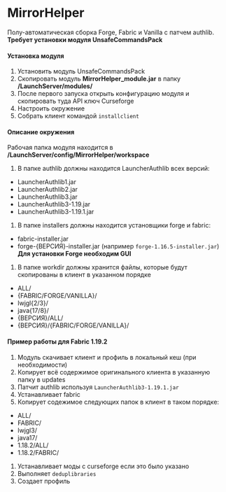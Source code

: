 # MirrorHelper

Полу-автоматическая сборка Forge, Fabric и Vanilla с патчем authlib. **Требует установки модуля UnsafeCommandsPack**

#### Установка модуля

1. Установить модуль UnsafeCommandsPack
2. Скопировать модуль **MirrorHelper_module.jar** в папку **/LaunchServer/modules/**
3. После первого запуска открыть конфигурацию модуля и скопировать туда API ключ Curseforge
4. Настроить окружение
5. Собрать клиент командой `installclient`

#### Описание окружения

Рабочая папка модуля находится в **/LaunchServer/config/MirrorHelper/workspace**  
1. В папке authlib должны находится LauncherAuthlib всех версий:
- LauncherAuthlib1.jar
- LauncherAuthlib2.jar
- LauncherAuthlib3.jar
- LauncherAuthlib3-1.19.jar
- LauncherAuthlib3-1.19.1.jar
1. В папке installers должны находится установщики forge и fabric:
- fabric-installer.jar
- forge-{ВЕРСИЯ}-installer.jar (например `forge-1.16.5-installer.jar`)
**Для установки Forge необходим GUI**
1. В папке workdir должны хранится файлы, которые будут скопированы в клиент в указанном порядке
- ALL/
- {FABRIC/FORGE/VANILLA}/
- lwjgl{2/3}/
- java{17/8}/
- {ВЕРСИЯ}/ALL/
- {ВЕРСИЯ}/{FABRIC/FORGE/VANILLA}/

#### Пример работы для Fabric 1.19.2
1. Модуль скачивает клиент и профиль в локальный кеш (при необходимости)
2. Копирует всё содержимое оригинального клиента в указанную папку в updates
3. Патчит authlib используя `LauncherAuthlib3-1.19.1.jar`
4. Устанавливает fabric
5. Копирует содежимое следующих папок в клиент в таком порядке:
- ALL/
- FABRIC/
- lwjgl3/
- java17/
- 1.18.2/ALL/
- 1.18.2/FABRIC/
1. Устанавливает моды с curseforge если это было указано
2. Выполняет `deduplibraries`
3. Создает профиль